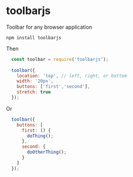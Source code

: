 # toolbarjs
Toolbar for any browser application

`npm install toolbarjs`

Then 

```javascript
  const toolbar = require('toolbarjs');
  
  toolbar({
    location: 'top', // left, right, or bottom
    width: '20px',
    buttons: ['first','second'],
    stretch: true
  });
```

Or

```javascript
  toolbar({
    buttons: [
      first: () {
        doThing();
      },
      second: {
        doOtherThing();
      }
    ]
  });
```
